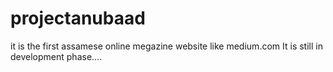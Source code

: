 # projectanubaad
it is the first assamese online megazine website like medium.com
It is still in development phase....
